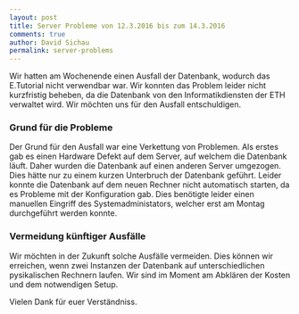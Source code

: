 ```yaml
---
layout: post
title: Server Probleme von 12.3.2016 bis zum 14.3.2016
comments: true
author: David Sichau
permalink: server-problems
---
```


Wir hatten am Wochenende einen Ausfall der Datenbank, wodurch das E.Tutorial nicht verwendbar war. Wir konnten das Problem
leider nicht kurzfristig beheben, da die Datenbank von den Informatikdiensten der ETH verwaltet wird. Wir möchten uns für
den Ausfall entschuldigen.

### Grund für die Probleme

Der Grund für den Ausfall war eine Verkettung von Problemen. Als erstes gab es einen Hardware Defekt auf dem Server, auf 
welchem die Datenbank läuft. Daher wurden die Datenbank auf einen anderen Server umgezogen. Dies hätte nur zu einem kurzen
Unterbruch der Datenbank geführt. Leider konnte die Datenbank auf dem neuen Rechner nicht automatisch starten, da es
Probleme mit der Konfiguration gab. Dies benötigte leider einen manuellen Eingriff des Systemadministators, welcher erst
am Montag durchgeführt werden konnte.

### Vermeidung künftiger Ausfälle

Wir möchten in der Zukunft solche Ausfälle vermeiden. Dies können wir erreichen, wenn zwei Instanzen der Datenbank auf
unterschiedlichen pysikalischen Rechnern laufen. Wir sind im Moment am Abklären der Kosten und dem notwendigen Setup.

Vielen Dank für euer Verständniss.





